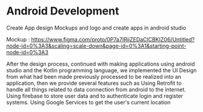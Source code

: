 # Android Development

Create App design Mockups and logo and create apps in android studio

Mockup : https://www.figma.com/proto/0P7a7IRiiZEDaClCBKIZ06/Untitled?node-id=0%3A3&scaling=scale-down&page-id=0%3A1&starting-point-node-id=0%3A3

After the design process, continued with making applications using android studio and the Kotlin programming language, we implemented the UI Design from what had been made previously processed to be realized into an application, then we provide several features such as Using Retrofit to handle all things related to data connection from android to the internet. Using firebase to store user data and to authenticate login and register systems. Using Google Services to get the user's current location

